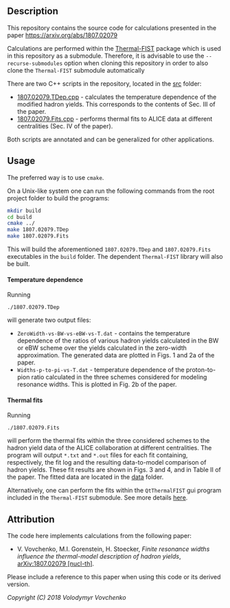 ## Description

This repository contains the source code for calculations presented in the paper https://arxiv.org/abs/1807.02079

Calculations are performed within the [Thermal-FIST](https://github.com/vlvovch/Thermal-FIST) package which is used in this repository as a submodule.
Therefore, it is advisable to use the `--recurse-submodules` option when cloning this repository in order to also clone the `Thermal-FIST` submodule automatically 

There are two C++ scripts in the repository, located in the [src](src) folder:
- [1807.02079.TDep.cpp](src/1807.02079.TDep.cpp) - calculates the temperature dependence of the modified hadron yields. This corresponds to the contents of Sec. III of the paper.
- [1807.02079.Fits.cpp](src/1807.02079.Fits.cpp) - performs thermal fits to ALICE data at different centralities (Sec. IV of the paper).

Both scripts are annotated and can be generalized for other applications.

## Usage
The preferred way is to use `cmake`.

On a Unix-like system one can run the following commands from the root project folder to build the programs:
```bash
mkdir build
cd build
cmake ../
make 1807.02079.TDep
make 1807.02079.Fits
```

This will build the aforementioned `1807.02079.TDep` and `1807.02079.Fits` executables in the `build` folder.
The dependent `Thermal-FIST` library will also be built.

#### Temperature dependence

Running
```
./1807.02079.TDep
```
will generate two output files:
- `ZeroWidth-vs-BW-vs-eBW-vs-T.dat` - contains the temperature dependence of the ratios of various hadron yields calculated in the BW or eBW scheme over the yields calculated in the zero-width approximation. The generated data are plotted in Figs. 1 and 2a of the paper.
- `Widths-p-to-pi-vs-T.dat` - temperature dependence of the proton-to-pion ratio calculated in the three schemes considered for modeling resonance widths. This is plotted in Fig. 2b of the paper.

#### Thermal fits

Running
```
./1807.02079.Fits
```
will perform the thermal fits within the three considered schemes to the hadron yield data of the ALICE collaboration at different centralities. 
The program will output `*.txt` and `*.out` files for each fit containing, respectively, the fit log and the resulting data-to-model comparison of hadron yields.
These fit results are shown in Figs. 3 and 4, and in Table II of the paper.
The fitted data are located in the [data](data) folder.

Alternatively, one can perform the fits within the `QtThermalFIST` gui program included in the `Thermal-FIST` submodule. See more details [here](https://github.com/vlvovch/Thermal-FIST/blob/master/docs/quickstart.md).


## Attribution
The code here implements calculations from the following paper:

- V. Vovchenko, M.I. Gorenstein, H. Stoecker, *Finite resonance widths influence the thermal-model description of hadron yields*, [arXiv:1807.02079 [nucl-th]](https://arxiv.org/abs/1807.02079).

Please include a reference to this paper when using this code or its derived version.

*Copyright (C) 2018  Volodymyr Vovchenko*
